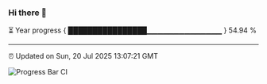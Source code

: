 ### Hi there 👋

⏳ Year progress { ████████████████▁▁▁▁▁▁▁▁▁▁▁▁▁▁ } 54.94 %

---

⏰ Updated on Sun, 20 Jul 2025 13:07:21 GMT

![Progress Bar CI](https://github.com/IshwaranRudhara/GIT-ACTION/workflows/Progress%20Bar%20CI/badge.svg)
